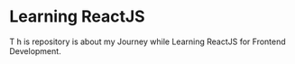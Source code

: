 # Learning ReactJS

T h is repository is about my Journey while Learning ReactJS for Frontend Development.


